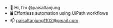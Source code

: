- 👋 Hi, I’m @paisaltanjung
- 🖥️ Effortless automation using UiPath workflows
- 📫 paisaltanjung1102@gmail.com
